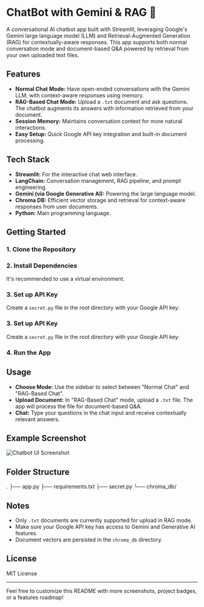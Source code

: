 # ChatBot with Gemini & RAG 🤖

A conversational AI chatbot app built with Streamlit, leveraging Google's Gemini large language model (LLM) and Retrieval-Augmented Generation (RAG) for contextually-aware responses. This app supports both normal conversation mode and document-based Q&A powered by retrieval from your own uploaded text files.

## Features

- **Normal Chat Mode:** Have open-ended conversations with the Gemini LLM, with context-aware responses using memory.
- **RAG-Based Chat Mode:** Upload a `.txt` document and ask questions. The chatbot augments its answers with information retrieved from your document.
- **Session Memory:** Maintains conversation context for more natural interactions.
- **Easy Setup:** Quick Google API key integration and built-in document processing.

## Tech Stack

- **Streamlit:** For the interactive chat web interface.
- **LangChain:** Conversation management, RAG pipeline, and prompt engineering.
- **Gemini (via Google Generative AI):** Powering the large language model.
- **Chroma DB:** Efficient vector storage and retrieval for context-aware responses from user documents.
- **Python:** Main programming language.

## Getting Started

### 1. Clone the Repository


### 2. Install Dependencies

It's recommended to use a virtual environment.


### 3. Set up API Key

Create a `secret.py` file in the root directory with your Google API key:


### 3. Set up API Key

Create a `secret.py` file in the root directory with your Google API key:


### 4. Run the App


## Usage

- **Choose Mode:** Use the sidebar to select between "Normal Chat" and "RAG-Based Chat".
- **Upload Document:** In "RAG-Based Chat" mode, upload a `.txt` file. The app will process the file for document-based Q&A.
- **Chat:** Type your questions in the chat input and receive contextually relevant answers.

## Example Screenshot

![Chatbot UI Screenshot](screenshot.png)

## Folder Structure

.
├── app.py
├── requirements.txt
├── secret.py
└── chroma_db/


## Notes

- Only `.txt` documents are currently supported for upload in RAG mode.
- Make sure your Google API key has access to Gemini and Generative AI features.
- Document vectors are persisted in the `chroma_db` directory.

## License

MIT License

---

Feel free to customize this README with more screenshots, project badges, or a features roadmap!
